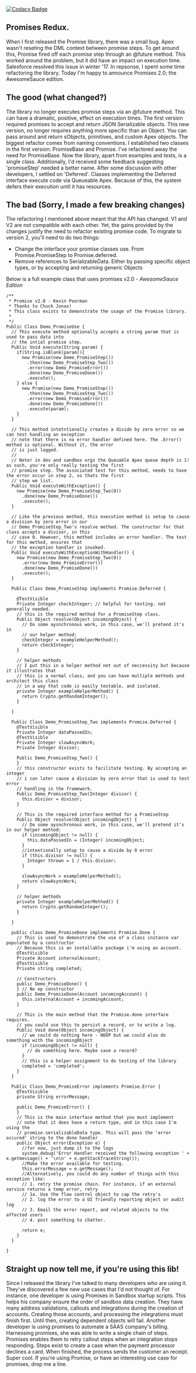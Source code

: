 [![Codacy Badge](https://api.codacy.com/project/badge/Grade/c370d2f00dba45248ddbc73154cafc3f)](https://www.codacy.com/app/codefriar/ciWithAlixOhrt?utm_source=github.com&utm_medium=referral&utm_content=codefriar/ciWithAlixOhrt&utm_campaign=Badge_Grade)

## Promises Redux.

When I first released the Promise library, there was a small bug. Apex wasn't reseting the DML context between promise steps. To get around this, Promise fired off each promise step through an @future method. This worked around the problem, but it did have an impact on execution time. Salesforce resolved this issue in winter '17. In repsonse, I spent some time refactoring the library. Today I'm happy to announce Promises 2.0; the AwesomeSauce edition.

## The good (what changed?)

The library no longer executes promise steps via an @future method. This can have a dramatic, positive, effect on execution times. The first version required promises to accept and return JSON Serializable objects. This new version, no longer requires anything more specific than an Object. You can pass around and return sObjects, primitives, and custom Apex objects. The biggest refactor comes from naming conventions. I established two classes in the first version: PromiseBase and Promise. I've refactored away the need for PromiseBase. Now the library, apart from examples and tests, is a single class. Additionally, I'd received some feedback suggesting 'promiseStep' needed a better name. After some discussion with other developers, I settled on 'Deferred'. Classes implementing the Deferred interface execute code via Queueable Apex. Because of this, the system defers their execution until it has resources.

## The bad (Sorry, I made a few breaking changes)

The refactoring I mentioned above meant that the API has changed. V1 and V2 are not compatible with each other. Yet, the gains provided by the changes justify the need to refactor existing promise code. To migrate to version 2, you'll need to do two things:

- Change the interface your promise classes use. From Promise.PromiseStep to Promise.deferred.</li>
- Remove references to SerializableData. Either by passing specific object types, or by accepting and returning generic Objects

Below is a full example class that uses promises v2.0 - _AwesomeSauce Edition_

```apex
/**
 * Promise v2.0 - Kevin Poorman
 * Thanks to Chuck Jonas!
 * This class exists to demonstrate the usage of the Promise library.
 *
 */
Public Class Demo_PromiseUse {
  // This execute method optionally accepts a string param that is used to pass data into
  // the intial promise step.
  Public Void execute(String param) {
    if(String.isBlank(param)){
      new Promise(new Demo_PromiseStep())
        .then(new Demo_PromiseStep_Two())
        .error(new Demo_PromiseError())
        .done(new Demo_PromiseDone())
        .execute();
    } else {
      new Promise(new Demo_PromiseStep())
        .then(new Demo_PromiseStep_Two())
        .error(new Demo_PromiseError())
        .done(new Demo_PromiseDone())
        .execute(param);
    }
  }

  // This method intetntionally creates a divide by zero error so we can test handling an exception
  // note that there is no error handler defined here. The .Error() method is optional. Without it, the error
  // is just logged.
  //
  // Note! in dev and sandbox orgs the Queuable Apex queue depth is 1! as such, you're only really testing the first
  // promise step. The associated test for this method, needs to have the error occur in step 2, so thats the first
  // step we list.
  Public Void executeWithException() {
    new Promise(new Demo_PromiseStep_Two(0))
      .done(new Demo_PromiseDone())
      .execute();
  }

  // Like the previous method, this execution method is setup to cause a division by zero error in our
  // Demo_PromiseStep_Two's resolve method. The constructor for that class accepts a divisor, in this
  // case 0. However, this method includes an error handler. The test for this method, ensures that
  // the exception handler is invoked.
  Public Void executeWithExceptionWithHandler() {
    new Promise(new Demo_PromiseStep_Two(0))
      .error(new Demo_PromiseError())
      .done(new Demo_PromiseDone())
      .execute();
  }

  Public Class Demo_PromiseStep implements Promise.Deferred {

    @TestVisible
    Private Integer checkInteger; // helpful for testing. not generally needed.
    // this is the required method for a PromiseStep class.
    Public Object resolve(Object incomingObject) {
      // Do some aysnchronous work, in this case, we'll pretend it's in
      // our helper method:
      checkInteger = exampleHelperMethod();
      return checkInteger;
    }

    // helper methods
    // I put this in a helper method not out of neccessity but because it illustrates that
    // this is a normal class, and you can have multiple methods and architect this class
    // in a way that code is easily testable, and isolated.
    private Integer exampleHelperMethod() {
      return Crypto.getRandomInteger();
    }

  }

  Public Class Demo_PromiseStep_Two implements Promise.Deferred {
    @TestVisible
    Private Integer dataPassedIn;
    @TestVisible
    Private Integer slowAsyncWork;
    Private Integer divisor;

    Public Demo_PromiseStep_Two() {
    }
    // this constructor exists to facilitate testing. By accepting an integer
    // i can later cause a division by zero error that is used to test error
    // handling in the framework.
    Public Demo_PromiseStep_Two(Integer divisor) {
      this.divisor = divisor;
    }

    // This is the required interface method for a PromiseStep
    Public Object resolve(Object incomingObject) {
      // Do some aysnchronous work, in this case, we'll pretend it's in our helper method:
      if (incomingObject != null) {
        this.dataPassedIn = (Integer) incomingObject;
      }
      //intentionally setup to cause a divide by 0 error
      if (this.divisor != null) {
        Integer thrown = 1 / this.divisor;
      }

      slowAsyncWork = exampleHelperMethod();
      return slowAsyncWork;
    }

    // helper methods
    private Integer exampleHelperMethod() {
      return Crypto.getRandomInteger();
    }

  }

  public class Demo_PromiseDone implements Promise.Done {
    // This is used to demonstrate the use of a class instance var populated by a constructor
    // Because this is an installable package i'm using an account.
    @TestVisible
    Private Account internalAccount;
    @TestVisible
    Private string completed;

    // Constructors
    public Demo_PromiseDone() {
    } // No op constructor
    public Demo_PromiseDone(Account incomingAccount) {
      this.internalAccount = incomingAccount;
    }

    // This is the main method that the Promise.done interface requires.
    // you could use this to persist a record, or to write a log.
    Public Void done(Object incomingObject) {
      // we could do nothing here - NOOP but we could also do something with the incomingObject
      if (incomingObject != null) {
        // do something here. Maybe save a record?
      }
      // this is a helper assignment to do testing of the library
      completed = 'completed';
    }
  }

  Public Class Demo_PromiseError implements Promise.Error {
    @TestVisible
    private String errorMessage;

    public Demo_PromiseError() {
    }
    // This is the main interface method that you must implement
    // note that it does have a return type, and in this case I'm using the
    // promise.serializableData type. This will pass the 'error occured' string to the done handler
    public Object error(Exception e) {
      //for now, just dump it to the logs
      system.debug('Error Handler received the following exception ' + e.getmessage() + '\n\n' + e.getStackTraceString());
      //Make the error available for testing.
      this.errorMessage = e.getMessage();
      //Alternatively, you could do any number of things with this exception like:
      // 1. retry the promise chain. For instance, if an external service returns a temp error, retry
      // 1a. Use the flow control object to cap the retry's
      // 2. log the error to a UI friendly reporting object or audit log
      // 3. Email the error report, and related objects to the affected users
      // 4. post something to chatter.

      return e;
    }
  }

}
```

## Straight up now tell me, if you're using this lib!

Since I released the library I've talked to many developers who are using it. They've discovered a few new use cases that I'd not thought of. For instance, one developer is using Promises in Sandbox startup scripts. This helps his company ensure the order of sandbox data creation. They have many address validations, callouts and integrations during the creation of accounts. Creating those accounts, and processing the integrations must finish first. Until then, creating dependent objects will fail. Another developer is using promises to automate a SAAS company's billing. Harnessing promises, she was able to write a single chain of steps. Promises enables them to retry callout steps when an integration stops responding. Steps exist to create a case when the payment processor declines a card. When finished, the process sends the customer an receipt. Super cool. If you're using Promise, or have an interesting use case for promises, drop me a line.
